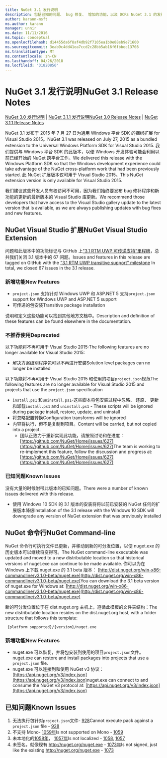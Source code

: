 ```yaml
---
title: NuGet 3.1 发行说明
description: 包括已知的问题、 bug 修复、 增加的功能，以及 DCRs NuGet 3.1 的发行说明。
author: karann-msft
ms.author: karann
manager: unnir
ms.date: 11/11/2016
ms.topic: conceptual
ms.openlocfilehash: d14455da6f8af4db92f7105ea1b0e88eb9e71600
ms.sourcegitcommit: 3eab9c4dd41ea7ccd2c28bb5ab16f6fbbec13708
ms.translationtype: MT
ms.contentlocale: zh-CN
ms.lasthandoff: 04/26/2018
ms.locfileid: "31820856"
---
```

# <a name="nuget-31-release-notes"></a><span data-ttu-id="810ac-103">NuGet 3.1 发行说明</span><span class="sxs-lookup"><span data-stu-id="810ac-103">NuGet 3.1 Release Notes</span></span>

<span data-ttu-id="810ac-104">[NuGet 3.0 发行说明](../release-notes/nuget-3.0.0.md) | [NuGet 3.1.1 发行说明](../release-notes/nuget-3.1.1.md)</span><span class="sxs-lookup"><span data-stu-id="810ac-104">[NuGet 3.0 Release Notes](../release-notes/nuget-3.0.0.md) | [NuGet 3.1.1 Release Notes](../release-notes/nuget-3.1.1.md)</span></span>

<span data-ttu-id="810ac-105">NuGet 3.1 发布于 2015 年 7 月 27 日为通用 Windows 平台 SDK 的捆绑扩展 for Visual Studio 2015。</span><span class="sxs-lookup"><span data-stu-id="810ac-105">NuGet 3.1 was released on July 27, 2015 as a bundled extension to the Universal Windows Platform SDK for Visual Studio 2015.</span></span> <span data-ttu-id="810ac-106">我们提供与 Windows 平台 SDK 的此版本，以便 Windows 开发体验可能会利用以前已经开始的 NuGet 跨平台工作。</span><span class="sxs-lookup"><span data-stu-id="810ac-106">We delivered this release with the Windows Platform SDK so that the Windows development experience could take advantage of the NuGet cross-platform work that had been previously started.</span></span> <span data-ttu-id="810ac-107">此 NuGet 扩展版本仅可用于 Visual Studio 2015。</span><span class="sxs-lookup"><span data-stu-id="810ac-107">This NuGet extension version is only available for Visual Studio 2015.</span></span>

<span data-ttu-id="810ac-108">我们建议这些开发人员有权访问不可用，因为我们始终要发布 bug 修补程序和新功能的更新的最新版本的 Visual Studio 库更新。</span><span class="sxs-lookup"><span data-stu-id="810ac-108">We recommend those developers that have access to the Visual Studio gallery update to the latest version that is available, as we are always publishing updates with bug fixes and new features.</span></span>

## <a name="nuget-visual-studio-extension"></a><span data-ttu-id="810ac-109">NuGet Visual Studio 扩展</span><span class="sxs-lookup"><span data-stu-id="810ac-109">NuGet Visual Studio Extension</span></span>

<span data-ttu-id="810ac-110">问题和此版本中的功能标记与 GitHub 上["3.1 RTM UWP 可传递支持"里程碑](https://github.com/NuGet/Home/issues?utf8=%E2%9C%93&q=is%3Aclosed+milestone%3A%223.1+RTM+UWP+transitive+support%22+)，总共我们关闭 3.1 版本中的 67 问题。</span><span class="sxs-lookup"><span data-stu-id="810ac-110">Issues and features in this release are tagged on GitHub with the ["3.1 RTM UWP transitive support" milestone](https://github.com/NuGet/Home/issues?utf8=%E2%9C%93&q=is%3Aclosed+milestone%3A%223.1+RTM+UWP+transitive+support%22+)  In total, we closed 67 issues in the 3.1 release.</span></span>

### <a name="new-features"></a><span data-ttu-id="810ac-111">新增功能</span><span class="sxs-lookup"><span data-stu-id="810ac-111">New Features</span></span>

* <span data-ttu-id="810ac-112">`project.json` 支持针对 Windows UWP 和 ASP.NET 5 支持</span><span class="sxs-lookup"><span data-stu-id="810ac-112">`project.json` support for Windows UWP and ASP.NET 5 support</span></span>
* <span data-ttu-id="810ac-113">可传递的包安装</span><span class="sxs-lookup"><span data-stu-id="810ac-113">Transitive package installation</span></span>

<span data-ttu-id="810ac-114">说明和定义这些功能可以找到其他地方文档中。</span><span class="sxs-lookup"><span data-stu-id="810ac-114">Description and definition of these features can be found elsewhere in the documentation.</span></span>

### <a name="deprecated"></a><span data-ttu-id="810ac-115">不推荐使用</span><span class="sxs-lookup"><span data-stu-id="810ac-115">Deprecated</span></span>

<span data-ttu-id="810ac-116">以下功能将不再可用于 Visual Studio 2015:</span><span class="sxs-lookup"><span data-stu-id="810ac-116">The following features are no longer available for Visual Studio 2015:</span></span>

* <span data-ttu-id="810ac-117">解决方案级别程序包可以不再进行安装</span><span class="sxs-lookup"><span data-stu-id="810ac-117">Solution level packages can no longer be installed</span></span>

<span data-ttu-id="810ac-118">以下功能将不再可用于 Visual Studio 2015 和使用的项目`project.json`规范</span><span class="sxs-lookup"><span data-stu-id="810ac-118">The following features are no longer available for Visual Studio 2015 and projects that use the `project.json` specification</span></span>

* <span data-ttu-id="810ac-119">`install.ps1` 和`uninstall.ps1`-这些脚本将包安装过程中忽略、 还原、 更新和卸载</span><span class="sxs-lookup"><span data-stu-id="810ac-119">`install.ps1` and `uninstall.ps1` - These scripts will be ignored during package install, restore, update, and uninstall</span></span>
* <span data-ttu-id="810ac-120">将忽略配置转换</span><span class="sxs-lookup"><span data-stu-id="810ac-120">Configuration transforms will be ignored</span></span>
* <span data-ttu-id="810ac-121">内容将执行，但不是复制到项目。</span><span class="sxs-lookup"><span data-stu-id="810ac-121">Content will be carried, but not copied into a project.</span></span>
    * <span data-ttu-id="810ac-122">团队正致力于重新实现此功能，请按照讨论和在进度： [https://github.com/NuGet/Home/issues/627](https://github.com/NuGet/Home/issues/627)</span><span class="sxs-lookup"><span data-stu-id="810ac-122">The team is working to re-implement this feature, follow the discussion and progress at: [https://github.com/NuGet/Home/issues/627](https://github.com/NuGet/Home/issues/627)</span></span>


### <a name="known-issues"></a><span data-ttu-id="810ac-123">已知问题</span><span class="sxs-lookup"><span data-stu-id="810ac-123">Known Issues</span></span>

<span data-ttu-id="810ac-124">没有大量的时候附带此版本的已知问题。</span><span class="sxs-lookup"><span data-stu-id="810ac-124">There were a number of known issues delivered with this release.</span></span>

* <span data-ttu-id="810ac-125">使用 Windows 10 SDK 的 3.1 版本的安装将将以前已安装的 NuGet 任何的扩展版本降级</span><span class="sxs-lookup"><span data-stu-id="810ac-125">Installation of the 3.1 release with the Windows 10 SDK will downgrade any version of NuGet extension that was previously installed</span></span>

## <a name="nuget-command-line"></a><span data-ttu-id="810ac-126">NuGet 命令行</span><span class="sxs-lookup"><span data-stu-id="810ac-126">NuGet Command-line</span></span>

<span data-ttu-id="810ac-127">NuGet 命令行可执行文件已更新，并移动到新的可分发位置，以便 nuget.exe 的历史版本可以继续将变得可。</span><span class="sxs-lookup"><span data-stu-id="810ac-127">The NuGet command-line executable was updated and moved to a new distributable location so that historical versions of nuget.exe can continue to be made available.</span></span>  <span data-ttu-id="810ac-128">你可以为在 Windows 上下载 nuget.exe 的 3.1 beta 版本： [http://dist.nuget.org/win-x86-commandline/v3.1.0-beta/nuget.exe](http://dist.nuget.org/win-x86-commandline/v3.1.0-beta/nuget.exe)</span><span class="sxs-lookup"><span data-stu-id="810ac-128">You can download the 3.1 beta version of nuget.exe for Windows at: [http://dist.nuget.org/win-x86-commandline/v3.1.0-beta/nuget.exe](http://dist.nuget.org/win-x86-commandline/v3.1.0-beta/nuget.exe)</span></span>

<span data-ttu-id="810ac-129">新的可分发位置位于在 dist.nuget.org 主机上，遵循此模板的文件夹结构：</span><span class="sxs-lookup"><span data-stu-id="810ac-129">The new distributable location resides on the dist.nuget.org host, with a folder structure that follows this template:</span></span>

     {platform supported}/{version}/nuget.exe

### <a name="new-features"></a><span data-ttu-id="810ac-130">新增功能</span><span class="sxs-lookup"><span data-stu-id="810ac-130">New Features</span></span>

* <span data-ttu-id="810ac-131">nuget.exe 可以恢复，并将包安装到使用的项目`project.json`文件。</span><span class="sxs-lookup"><span data-stu-id="810ac-131">nuget.exe can restore and install packages into projects that use a `project.json` file.</span></span>
* <span data-ttu-id="810ac-132">nuget.exe 可以连接到和使用 NuGet v3 协议： [https://api.nuget.org/v3/index.json](https://api.nuget.org/v3/index.json)</span><span class="sxs-lookup"><span data-stu-id="810ac-132">nuget.exe can connect to and consume the NuGet v3 protocol at: [https://api.nuget.org/v3/index.json](https://api.nuget.org/v3/index.json)</span></span>

## <a name="known-issues"></a><span data-ttu-id="810ac-133">已知问题</span><span class="sxs-lookup"><span data-stu-id="810ac-133">Known Issues</span></span> ##

1.    <span data-ttu-id="810ac-134">无法执行包针对`project.json`文件- [928](https://github.com/NuGet/Home/issues/928)</span><span class="sxs-lookup"><span data-stu-id="810ac-134">Cannot execute pack against a `project.json` file - [928](https://github.com/NuGet/Home/issues/928)</span></span>
2.    <span data-ttu-id="810ac-135">不支持 Mono- [1059年](https://github.com/NuGet/Home/issues/1059)</span><span class="sxs-lookup"><span data-stu-id="810ac-135">Is not supported on Mono - [1059](https://github.com/NuGet/Home/issues/1059)</span></span>
3.    <span data-ttu-id="810ac-136">未本地化的[1058年](https://github.com/NuGet/Home/issues/1058)， [1057年](https://github.com/NuGet/Home/issues/1057)</span><span class="sxs-lookup"><span data-stu-id="810ac-136">Is not localized - [1058](https://github.com/NuGet/Home/issues/1058),   [1057](https://github.com/NuGet/Home/issues/1057)</span></span>
4.    <span data-ttu-id="810ac-137">未签名，就像现有 http://nuget.org/nuget.exe - [1073年](https://github.com/NuGet/Home/issues/1073)</span><span class="sxs-lookup"><span data-stu-id="810ac-137">Is not signed, just like the existing http://nuget.org/nuget.exe - [1073](https://github.com/NuGet/Home/issues/1073)</span></span>
